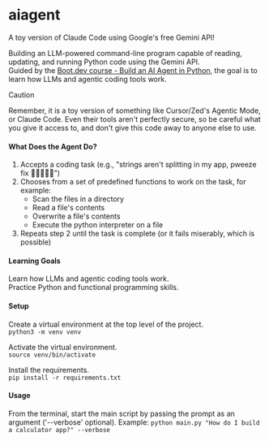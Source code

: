 # aiagent
A toy version of Claude Code using Google's free Gemini API!

Building an LLM-powered command-line program capable of reading, updating, and running Python code using the Gemini API. <br>
Guided by the [Boot.dev course - Build an AI Agent in Python](https://www.boot.dev/courses/build-ai-agent-python), the goal is to learn how LLMs and agentic coding tools work.

> [!CAUTION]  
> Remember, it is a toy version of something like Cursor/Zed's Agentic Mode, or Claude Code.
> Even their tools aren't perfectly secure, so be careful what you give it access to, and don't give this code away to anyone else to use.

#### What Does the Agent Do?

1. Accepts a coding task (e.g., "strings aren't splitting in my app, pweeze fix 🥺👉🏽👈🏽")
2. Chooses from a set of predefined functions to work on the task, for example:
      - Scan the files in a directory
      - Read a file's contents
      - Overwrite a file's contents
      - Execute the python interpreter on a file
3. Repeats step 2 until the task is complete (or it fails miserably, which is possible)

#### Learning Goals
Learn how LLMs and agentic coding tools work. <br>
Practice Python and functional programming skills.

#### Setup
Create a virtual environment at the top level of the project. <br>
```python3 -m venv venv```

Activate the virtual environment. <br>
```source venv/bin/activate```

Install the requirements. <br>
```pip install -r requirements.txt```

#### Usage
From the terminal, start the main script by passing the prompt as an argument ('--verbose' optional).
Example:
```python main.py "How do I build a calculator app?" --verbose```
